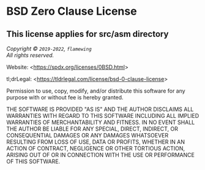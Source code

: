 # BSD Zero Clause License

## **This license applies for src/asm directory**

_Copyright © `2019-2022`, `flamewing`_<br>
_All rights reserved._

Website: <<https://spdx.org/licenses/0BSD.html>>

tl;drLegal: <<https://tldrlegal.com/license/bsd-0-clause-license>>

Permission to use, copy, modify, and/or distribute this software for any purpose with or without fee is hereby granted.

THE SOFTWARE IS PROVIDED "AS IS" AND THE AUTHOR DISCLAIMS ALL WARRANTIES WITH REGARD TO THIS SOFTWARE INCLUDING ALL IMPLIED WARRANTIES OF MERCHANTABILITY AND FITNESS. IN NO EVENT SHALL THE AUTHOR BE LIABLE FOR ANY SPECIAL, DIRECT, INDIRECT, OR CONSEQUENTIAL DAMAGES OR ANY DAMAGES WHATSOEVER RESULTING FROM LOSS OF USE, DATA OR PROFITS, WHETHER IN AN ACTION OF CONTRACT, NEGLIGENCE OR OTHER TORTIOUS ACTION, ARISING OUT OF OR IN CONNECTION WITH THE USE OR PERFORMANCE OF THIS SOFTWARE.
